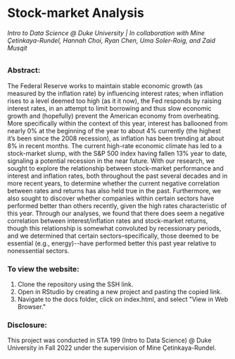 # Stock-market Analysis
###### Intro to Data Science @ Duke University | In collaboration with Mine Çetinkaya-Rundel, Hannah Choi, Ryan Chen, Uma Soler-Roig, and Zaid Musqit

### Abstract:
The Federal Reserve works to maintain stable economic growth (as measured by the inflation rate) by influencing interest rates; when inflation rises to a level deemed too high (as it it now), the Fed responds by raising interest rates, in an attempt to limit borrowing and thus slow economic growth and (hopefully) prevent the American economy from overheating. More specifically within the context of this year, interest has ballooned from nearly 0% at the beginning of the year to about 4% currently (the highest it’s been since the 2008 recession), as inflation has been trending at about 8% in recent months. The current high-rate economic climate has led to a stock-market slump, with the S&P 500 index having fallen 13% year to date, signaling a potential recession in the near future. With our research, we sought to explore the relationship between stock-market performance and interest and inflation rates, both throughout the past several decades and in more recent years, to determine whether the current negative correlation between rates and returns has also held true in the past. Furthermore, we also sought to discover whether companies within certain sectors have performed better than others recently, given the high rates characteristic of this year. Through our analyses, we found that there does seem a negative correlation between interest/inflation rates and stock-market returns, though this relationship is somewhat convoluted by recessionary periods, and we determined that certain sectors–specifically, those deemed to be essential (e.g., energy)--have performed better this past year relative to nonessential sectors.

### To view the website: 
1. Clone the repository using the SSH link.
2. Open in RStudio by creating a new project and pasting the copied link.
3. Navigate to the docs folder, click on index.html, and select "View in Web Browser."

### Disclosure: 
This project was conducted in STA 199 (Intro to Data Science) @ Duke University in Fall 2022 under the supervision of Mine Çetinkaya-Rundel.
